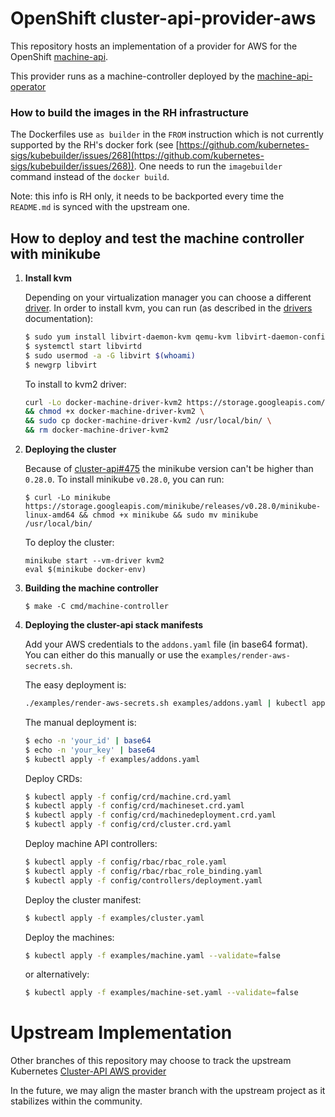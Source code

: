 # OpenShift cluster-api-provider-aws

This repository hosts an implementation of a provider for AWS for the
OpenShift [machine-api](https://github.com/openshift/cluster-api).

This provider runs as a machine-controller deployed by the
[machine-api-operator](https://github.com/openshift/machine-api-operator)

### How to build the images in the RH infrastructure
The Dockerfiles use `as builder` in the `FROM` instruction which is not currently supported
by the RH's docker fork (see [https://github.com/kubernetes-sigs/kubebuilder/issues/268](https://github.com/kubernetes-sigs/kubebuilder/issues/268)).
One needs to run the `imagebuilder` command instead of the `docker build`.

Note: this info is RH only, it needs to be backported every time the `README.md` is synced with the upstream one.

## How to deploy and test the machine controller with minikube

1. **Install kvm**

    Depending on your virtualization manager you can choose a different [driver](https://github.com/kubernetes/minikube/blob/master/docs/drivers.md).
    In order to install kvm, you can run (as described in the [drivers](https://github.com/kubernetes/minikube/blob/master/docs/drivers.md#kvm2-driver) documentation):

    ```sh
    $ sudo yum install libvirt-daemon-kvm qemu-kvm libvirt-daemon-config-network
    $ systemctl start libvirtd
    $ sudo usermod -a -G libvirt $(whoami)
    $ newgrp libvirt
    ```

    To install to kvm2 driver:

    ```sh
    curl -Lo docker-machine-driver-kvm2 https://storage.googleapis.com/minikube/releases/latest/docker-machine-driver-kvm2 \
    && chmod +x docker-machine-driver-kvm2 \
    && sudo cp docker-machine-driver-kvm2 /usr/local/bin/ \
    && rm docker-machine-driver-kvm2
    ```

2. **Deploying the cluster**

    Because of [cluster-api#475](https://github.com/kubernetes-sigs/cluster-api/issues/475) the minikube version can't be higher than `0.28.0`.
    To install minikube `v0.28.0`, you can run:

    ```sg
    $ curl -Lo minikube https://storage.googleapis.com/minikube/releases/v0.28.0/minikube-linux-amd64 && chmod +x minikube && sudo mv minikube /usr/local/bin/
    ```

    To deploy the cluster:

    ```
    minikube start --vm-driver kvm2
    eval $(minikube docker-env)
    ```

3. **Building the machine controller**

    ```
    $ make -C cmd/machine-controller
    ```

4. **Deploying the cluster-api stack manifests**

    Add your AWS credentials to the `addons.yaml` file (in base64
    format). You can either do this manually or use the
    `examples/render-aws-secrets.sh`.

    The easy deployment is:

    ```sh
    ./examples/render-aws-secrets.sh examples/addons.yaml | kubectl apply -f -
    ```

    The manual deployment is:

    ``` sh
    $ echo -n 'your_id' | base64
    $ echo -n 'your_key' | base64
    $ kubectl apply -f examples/addons.yaml
    ```

    Deploy CRDs:

    ```sh
    $ kubectl apply -f config/crd/machine.crd.yaml
    $ kubectl apply -f config/crd/machineset.crd.yaml
    $ kubectl apply -f config/crd/machinedeployment.crd.yaml
    $ kubectl apply -f config/crd/cluster.crd.yaml
    ```

    Deploy machine API controllers:

    ```sh
    $ kubectl apply -f config/rbac/rbac_role.yaml
    $ kubectl apply -f config/rbac/rbac_role_binding.yaml
    $ kubectl apply -f config/controllers/deployment.yaml
    ```

    Deploy the cluster manifest:
    ```sh
    $ kubectl apply -f examples/cluster.yaml
    ```

    Deploy the machines:

    ```sh
    $ kubectl apply -f examples/machine.yaml --validate=false
    ```

    or alternatively:

    ```sh
    $ kubectl apply -f examples/machine-set.yaml --validate=false
    ```

# Upstream Implementation
Other branches of this repository may choose to track the upstream
Kubernetes [Cluster-API AWS provider](https://github.com/kubernetes-sigs/cluster-api-provider-aws/)

In the future, we may align the master branch with the upstream project as it
stabilizes within the community.
